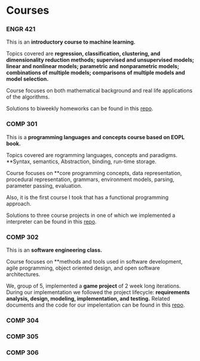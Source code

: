 # Courses

### ENGR 421

  This is an **introductory course to machine learning.**
  
  Topics covered are **regression, classification, clustering, and dimensionality reduction methods; supervised and unsupervised models; linear and nonlinear models; parametric and nonparametric models; combinations of multiple models; comparisons of multiple models and model selection.**
  
  Course focuses on both mathematical background and real life applications of the algorithms. 
  
  Solutions to biweekly homeworks can be found in this [repo](https://github.com/iremddemir/engr421_introduction_to_machine_learning).  

### COMP 301

  This is a **programming languages and concepts course based on EOPL book.** 

  Topics covered are rogramming languages, concepts and paradigms. **Syntax, semantics, Abstraction, binding, run-time storage. 
  
  Course focuses on **core programming concepts, data representation, procedural representation, grammars, environment models, parsing, parameter passing, evaluation. 
  
  Also, it is the first course I took that has a functional programming approach.
  
  Solutions to three course projects in one of which we implemented a interpreter can be found in this [repo](https://github.com/iremddemir/comp301_programming_language_concepts).
  
### COMP 302
  This is an **software engineering class.** 
  
  Course focuses on **methods and tools used in software development, agile programming, object oriented design, and open software architectures.
  
  We, group of 5, implemented a **game project** of 2 week long iterations. During our implementation we followed  the project lifecycle: **requirements analysis, design, modeling, implementation, and testing.**
Related documents and the code for our impelentation can be found in this [repo](https://github.com/iremddemir/comp302_software_engineering).
  
### COMP 304

### COMP 305

### COMP 306
